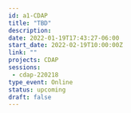 ```yaml
---
id: a1-CDAP
title: "TBD"
description: 
date: 2022-01-19T17:43:27-06:00
start_date: 2022-02-19T10:00:00Z
link: "" 
projects: CDAP
sessions:
 - cdap-220218
type_event: Online
status: upcoming
draft: false
---
```




